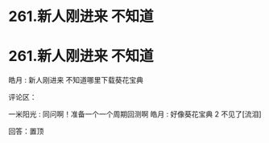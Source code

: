 # 261.新人刚进来 不知道

# 261.新人刚进来 不知道

皓月 : 新人刚进来 不知道哪里下载葵花宝典

评论区：

一米阳光 : 同问啊！准备一个一个周期回测啊 皓月 : 好像葵花宝典 2 不见了[流泪]

回答：置顶